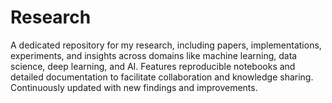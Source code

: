 # Research
A dedicated repository for my research, including papers, implementations, experiments, and insights across domains like machine learning, data science, deep learning, and AI. Features reproducible notebooks and detailed documentation to facilitate collaboration and knowledge sharing. Continuously updated with new findings and improvements.
